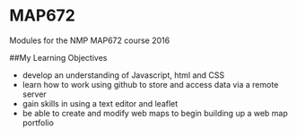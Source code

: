 # MAP672
Modules for the NMP MAP672 course 2016

##My Learning Objectives
- develop an understanding of Javascript, html and CSS
- learn how to work using github to store and access data via a remote server
- gain skills in using a text editor and leaflet
- be able to create and modify web maps to begin building up a  web map portfolio